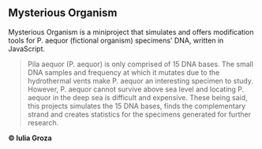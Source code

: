 ## Mysterious Organism

Mysterious Organism is a miniproject that simulates and offers modification tools for P. aequor (fictional organism) specimens' DNA, written in JavaScript. 

> Pila aequor (P. aequor) is only comprised of 15 DNA bases. The small DNA samples and frequency at which it mutates due to the hydrothermal vents make P. aequor an interesting specimen to study. However, P. aequor cannot survive above sea level and locating P. aequor in the deep sea is difficult and expensive. These being said, this projects simulates the 15 DNA bases, finds the complementary strand and creates statistics for the specimens generated for further research.

**© Iulia Groza**
